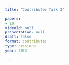 ```yaml
---
title: "Contributed Talk 3"

papers:
- 10
videoId: null
presentation: null
draft: false
format: contributed
type: sessions
year: 2023

---
```

